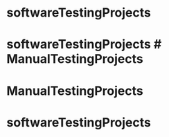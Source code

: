 
# softwareTestingProjects
# softwareTestingProjects # ManualTestingProjects
# ManualTestingProjects
# softwareTestingProjects
